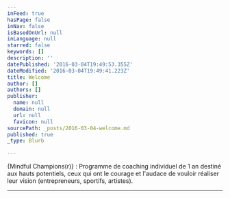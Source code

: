 ```yaml
---
inFeed: true
hasPage: false
inNav: false
isBasedOnUrl: null
inLanguage: null
starred: false
keywords: []
description: ''
datePublished: '2016-03-04T19:49:53.355Z'
dateModified: '2016-03-04T19:49:41.223Z'
title: Welcome
author: []
authors: []
publisher:
  name: null
  domain: null
  url: null
  favicon: null
sourcePath: _posts/2016-03-04-welcome.md
published: true
_type: Blurb

---
```

{Mindful Champions(r)} : Programme de coaching individuel de 1 an destiné aux hauts potentiels, ceux qui ont le courage et l'audace de vouloir réaliser leur vision (entrepreneurs, sportifs, artistes).

****